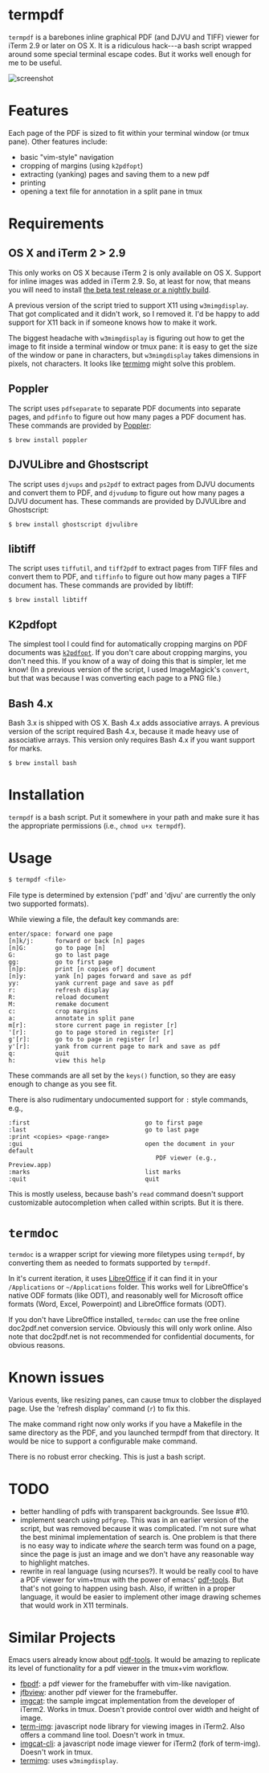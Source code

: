 termpdf
=======

`termpdf` is a barebones inline graphical PDF (and DJVU and TIFF) viewer for
iTerm 2.9 or later on OS X. It is a ridiculous hack---a bash script wrapped around
some special terminal escape codes. But it works well enough for me to be
useful.

![screenshot]

Features
========

Each page of the PDF is sized to fit within your terminal window (or tmux
pane). Other features include:

-   basic "vim-style" navigation
-   cropping of margins (using `k2pdfopt`)
-   extracting (yanking) pages and saving them to a new pdf
-   printing
-   opening a text file for annotation in a split pane in tmux

Requirements
============

OS X and iTerm 2 > 2.9
-------------

This only works on OS X because iTerm 2 is only available on OS X. 
Support for inline images was added in iTerm 2.9. So, at least for now, that
means you will need to install [the beta test release or a nightly build]. 

A previous version of the script tried to support X11 using `w3mimgdisplay`.
That got complicated and it didn't work, so I removed it. I'd be happy to add
support for X11 back in if someone knows how to make it work.

The biggest headache with `w3mimgdisplay` is figuring out how to get the image
to fit inside a terminal window or tmux pane: it is easy to get the size of
the window or pane in characters, but `w3mimgdisplay` takes dimensions in
pixels, not characters. It looks like [termimg] might solve this problem.

  [termimg]: https://github.com/frnsys/termimg

Poppler
-------

The script uses `pdfseparate` to separate PDF documents into separate pages,
and `pdfinfo` to figure out how many pages a PDF document has. These commands
are provided by [Poppler]:

    $ brew install poppler

DJVULibre and Ghostscript
-------------------------

The script uses `djvups` and `ps2pdf` to extract pages from DJVU documents and
convert them to PDF, and `djvudump` to figure out how many pages a DJVU
document has. These commands are provided by DJVULibre and Ghostscript:

    $ brew install ghostscript djvulibre

libtiff
-------

The script uses `tiffutil`, and `tiff2pdf` to extract pages from
TIFF files and convert them to PDF, and `tiffinfo` to figure out how many
pages a TIFF document has. These commands are provided by libtiff:

    $ brew install libtiff

K2pdfopt
--------

The simplest tool I could find for automatically cropping margins on PDF
documents was [`k2pdfopt`](http://willus.com/k2pdfopt/). If you don't care
about cropping margins, you don't need this. If you know of a way of doing
this that is simpler, let me know! (In a previous version of the script, I
used ImageMagick's `convert`, but that was because I was converting
each page to a PNG file.)

Bash 4.x
--------

Bash 3.x is shipped with OS X. Bash 4.x adds associative arrays. A previous
version of the script required Bash 4.x, because it made heavy use of
associative arrays. This version only requires Bash 4.x if you want support
for marks.

    $ brew install bash


Installation
============

`termpdf` is a bash script. Put it somewhere in your path and make sure it has
the appropriate permissions (i.e., `chmod u+x termpdf`). 

Usage
=====

```.bash
$ termpdf <file> 
```

File type is determined by extension ('pdf' and 'djvu' are currently the only
two supported formats).

While viewing a file, the default key commands are:

    enter/space: forward one page
    [n]k/j:      forward or back [n] pages
    [n]G:        go to page [n]
    G:           go to last page
    gg:          go to first page
    [n]p:        print [n copies of] document
    [n]y:        yank [n] pages forward and save as pdf
    yy:          yank current page and save as pdf
    r:           refresh display
    R:           reload document
    M:           remake document
    c:           crop margins
    a:           annotate in split pane
    m[r]:        store current page in register [r]
    '[r]:        go to page stored in register [r]
    g'[r]:       go to to page in register [r]
    y'[r]:       yank from current page to mark and save as pdf
    q:           quit
    h:           view this help

These commands are all set by the `keys()` function, so they are easy enough
to change as you see fit.

There is also rudimentary undocumented support for `:` style commands, e.g.,

    :first                                go to first page
    :last                                 go to last page
    :print <copies> <page-range>
    :gui                                  open the document in your default
                                             PDF viewer (e.g., Preview.app)
    :marks                                list marks
    :quit                                 quit

This is mostly useless, because bash's `read` command doesn't support
customizable autocompletion when called within scripts. But it is there. 

# `termdoc`

`termdoc` is a wrapper script for viewing more filetypes using `termpdf`, by
converting them as needed to formats supported by `termpdf`.

In it's current iteration, it uses [LibreOffice](https://www.libreoffice.org/) if it can find it in your
`/Applications` or `~/Applications` folder. This works well for LibreOffice's
native ODF formats (like ODT), and reasonably well for Microsoft office
formats (Word, Excel, Powerpoint) and LibreOffice formats (ODT). 

If you don't have LibreOffice installed, `termdoc` can use the free
online doc2pdf.net conversion service. Obviously this will only work online.
Also note that doc2pdf.net is not recommended for confidential documents, for
obvious reasons.

# Known issues

Various events, like resizing panes, can cause tmux to clobber the
displayed page. Use the 'refresh display' command (`r`) to fix this.

The make command right now only works if you have a Makefile in the same
directory as the PDF, and you launched termpdf from that directory. It would
be nice to support a configurable make command.

There is no robust error checking. This is just a bash script.

# TODO

-   better handling of pdfs with transparent backgrounds. See Issue #10.
-   implement search using `pdfgrep`. This was in an earlier version of the
    script, but was removed because it was complicated. I'm not sure what the
    best minimal implementation of search is. One problem is that there is no
    easy way to indicate *where* the search term was found on a page, since
    the page is just an image and we don't have any reasonable way to
    highlight matches.
-   rewrite in real language (using ncurses?). It would be really cool to have
    a PDF viewer for vim+tmux with the power of emacs'
    [pdf-tools](https://github.com/politza/pdf-tools). But that's not going to
    happen using bash. Also, if written in a proper language, it would be
    easier to implement other image drawing schemes that would work in
    X11 terminals.    
    
# Similar Projects

Emacs users already know about
[pdf-tools](https://github.com/politza/pdf-tools). It would be amazing to
replicate its level of functionality for a pdf viewer in the tmux+vim
workflow.


-   [fbpdf](http://repo.or.cz/fbpdf.git): a pdf viewer for the framebuffer
    with vim-like navigation.
-   [jfbview](https://seasonofcode.com/pages/jfbview.html): another pdf viewer for
    the framebuffer.
-   [imgcat](https://iterm2.com/images.html): the sample imgcat implementation
    from the developer of iTerm2. Works in tmux. Doesn't provide control over
    width and height of image.
-   [term-img](https://github.com/sindresorhus/term-img): javascript node
    library for viewing images in iTerm2. Also offers a command line tool.
    Doesn't work in tmux.
-   [imgcat-cli](https://github.com/egoist/imgcat-cli): a javascript node
    image viewer for iTerm2 (fork of term-img). Doesn't work in tmux.
-   [termimg](https://github.com/frnsys/termimg): uses `w3mimgdisplay`.


  [the beta test release or a nightly build]: https://iterm2.com/downloads.html
  [Poppler]: http://poppler.freedesktop.org/
  [screenshot]: screenshot.png

